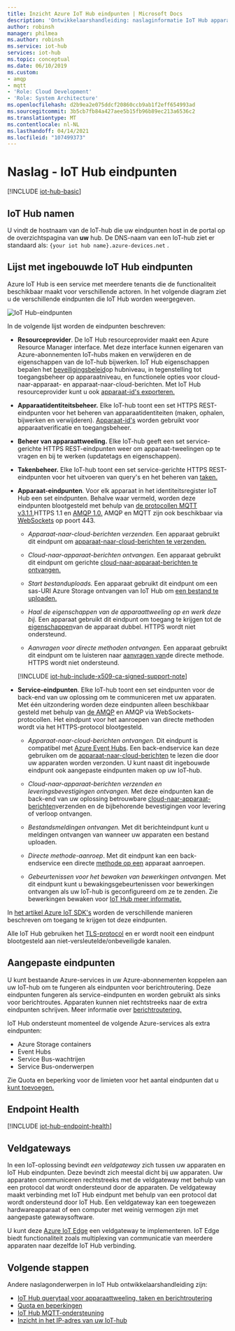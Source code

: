 ```yaml
---
title: Inzicht Azure IoT Hub eindpunten | Microsoft Docs
description: 'Ontwikkelaarshandleiding: naslaginformatie IoT Hub apparaat- en service-gerichte eindpunten.'
author: robinsh
manager: philmea
ms.author: robinsh
ms.service: iot-hub
services: iot-hub
ms.topic: conceptual
ms.date: 06/10/2019
ms.custom:
- amqp
- mqtt
- 'Role: Cloud Development'
- 'Role: System Architecture'
ms.openlocfilehash: d2b9ea2e075ddcf20860ccb9ab1f2eff654993ad
ms.sourcegitcommit: 3b5cb7fb84a427aee5b15fb96b89ec213a6536c2
ms.translationtype: MT
ms.contentlocale: nl-NL
ms.lasthandoff: 04/14/2021
ms.locfileid: "107499373"
---
```

# <a name="reference---iot-hub-endpoints"></a>Naslag - IoT Hub eindpunten

[!INCLUDE [iot-hub-basic](../../includes/iot-hub-basic-partial.md)]

## <a name="iot-hub-names"></a>IoT Hub namen

U vindt de hostnaam van de IoT-hub die uw eindpunten host in de portal op de overzichtspagina van  **uw** hub. De DNS-naam van een IoT-hub ziet er standaard als: `{your iot hub name}.azure-devices.net` .

## <a name="list-of-built-in-iot-hub-endpoints"></a>Lijst met ingebouwde IoT Hub eindpunten

Azure IoT Hub is een service met meerdere tenants die de functionaliteit beschikbaar maakt voor verschillende actoren. In het volgende diagram ziet u de verschillende eindpunten die IoT Hub worden weergegeven.

![IoT Hub-eindpunten](./media/iot-hub-devguide-endpoints/endpoints.png)

In de volgende lijst worden de eindpunten beschreven:

* **Resourceprovider**. De IoT Hub resourceprovider maakt een [](../azure-resource-manager/management/overview.md) Azure Resource Manager interface. Met deze interface kunnen eigenaren van Azure-abonnementen IoT-hubs maken en verwijderen en de eigenschappen van de IoT-hub bijwerken. IoT Hub eigenschappen bepalen het [beveiligingsbeleid](iot-hub-devguide-security.md#access-control-and-permissions)op hubniveau, in tegenstelling tot toegangsbeheer op apparaatniveau, en functionele opties voor cloud-naar-apparaat- en apparaat-naar-cloud-berichten. Met IoT Hub resourceprovider kunt u ook [apparaat-id's exporteren.](iot-hub-devguide-identity-registry.md#import-and-export-device-identities)

* **Apparaatidentiteitsbeheer.** Elke IoT-hub toont een set HTTPS REST-eindpunten voor het beheren van apparaatidentiteiten (maken, ophalen, bijwerken en verwijderen). [Apparaat-id's](iot-hub-devguide-identity-registry.md) worden gebruikt voor apparaatverificatie en toegangsbeheer.

* **Beheer van apparaattweeling.** Elke IoT-hub geeft een set service-gerichte HTTPS REST-eindpunten weer om apparaat-tweelingen op te vragen en bij te werken [](iot-hub-devguide-device-twins.md) (updatetags en eigenschappen). 

* **Takenbeheer.** Elke IoT-hub toont een set service-gerichte HTTPS REST-eindpunten voor het uitvoeren van query's en het beheren van [taken.](iot-hub-devguide-jobs.md)

* **Apparaat-eindpunten**. Voor elk apparaat in het identiteitsregister IoT Hub een set eindpunten. Behalve waar vermeld, worden deze eindpunten blootgesteld met behulp van [de protocollen MQTT v3.1.1,](https://mqtt.org/)HTTPS 1.1 en [AMQP 1.0.](https://www.amqp.org/) AMQP en MQTT zijn ook beschikbaar via [WebSockets](https://tools.ietf.org/html/rfc6455) op poort 443.

  * *Apparaat-naar-cloud-berichten verzenden.* Een apparaat gebruikt dit eindpunt om [apparaat-naar-cloud-berichten te verzenden.](iot-hub-devguide-messages-d2c.md)

  * *Cloud-naar-apparaat-berichten ontvangen.* Een apparaat gebruikt dit eindpunt om gerichte [cloud-naar-apparaat-berichten te ontvangen.](iot-hub-devguide-messages-c2d.md)

  * *Start bestanduploads.* Een apparaat gebruikt dit eindpunt om een sas-URI Azure Storage ontvangen van IoT Hub om [een bestand te uploaden.](iot-hub-devguide-file-upload.md)

  * *Haal de eigenschappen van de apparaattweeling op en werk deze bij.* Een apparaat gebruikt dit eindpunt om toegang te krijgen tot de [eigenschappen](iot-hub-devguide-device-twins.md)van de apparaat dubbel. HTTPS wordt niet ondersteund.

  * *Aanvragen voor directe methoden ontvangen.* Een apparaat gebruikt dit eindpunt om te luisteren naar [aanvragen van](iot-hub-devguide-direct-methods.md)de directe methode. HTTPS wordt niet ondersteund.

  [!INCLUDE [iot-hub-include-x509-ca-signed-support-note](../../includes/iot-hub-include-x509-ca-signed-support-note.md)]

* **Service-eindpunten**. Elke IoT-hub toont een set eindpunten voor de back-end van uw oplossing om te communiceren met uw apparaten. Met één uitzondering worden deze eindpunten alleen beschikbaar gesteld met behulp van [de AMQP](https://www.amqp.org/) en AMQP via WebSockets-protocollen. Het eindpunt voor het aanroepen van directe methoden wordt via het HTTPS-protocol blootgesteld.
  
  * *Apparaat-naar-cloud-berichten ontvangen.* Dit eindpunt is compatibel met [Azure Event Hubs](https://azure.microsoft.com/documentation/services/event-hubs/). Een back-endservice kan deze gebruiken om de [apparaat-naar-cloud-berichten](iot-hub-devguide-messages-d2c.md) te lezen die door uw apparaten worden verzonden. U kunt naast dit ingebouwde eindpunt ook aangepaste eindpunten maken op uw IoT-hub.
  
  * *Cloud-naar-apparaat-berichten verzenden en leveringsbevestigingen ontvangen.* Met deze eindpunten kan de back-end van uw oplossing betrouwbare [cloud-naar-apparaat-berichten](iot-hub-devguide-messages-c2d.md)verzenden en de bijbehorende bevestigingen voor levering of verloop ontvangen.
  
  * *Bestandsmeldingen ontvangen.* Met dit berichteindpunt kunt u meldingen ontvangen van wanneer uw apparaten een bestand uploaden. 
  
  * *Directe methode-aanroep*. Met dit eindpunt kan een back-endservice een directe [methode op een](iot-hub-devguide-direct-methods.md) apparaat aanroepen.
  
  * *Gebeurtenissen voor het bewaken van bewerkingen ontvangen.* Met dit eindpunt kunt u bewakingsgebeurtenissen voor bewerkingen ontvangen als uw IoT-hub is geconfigureerd om ze te zenden. Zie bewerkingen bewaken voor [IoT Hub meer informatie.](iot-hub-operations-monitoring.md)

In [het artikel Azure IoT SDK's](iot-hub-devguide-sdks.md) worden de verschillende manieren beschreven om toegang te krijgen tot deze eindpunten.

Alle IoT Hub gebruiken het [TLS-protocol](https://tools.ietf.org/html/rfc5246) en er wordt nooit een eindpunt blootgesteld aan niet-versleutelde/onbeveiligde kanalen.

## <a name="custom-endpoints"></a>Aangepaste eindpunten

U kunt bestaande Azure-services in uw Azure-abonnementen koppelen aan uw IoT-hub om te fungeren als eindpunten voor berichtroutering. Deze eindpunten fungeren als service-eindpunten en worden gebruikt als sinks voor berichtroutes. Apparaten kunnen niet rechtstreeks naar de extra eindpunten schrijven. Meer informatie over [berichtroutering.](../iot-hub/iot-hub-devguide-messages-d2c.md)

IoT Hub ondersteunt momenteel de volgende Azure-services als extra eindpunten:

* Azure Storage containers
* Event Hubs
* Service Bus-wachtrijen
* Service Bus-onderwerpen

Zie Quota en beperking voor de limieten voor het aantal eindpunten dat u [kunt toevoegen.](iot-hub-devguide-quotas-throttling.md)

## <a name="endpoint-health"></a>Endpoint Health

[!INCLUDE [iot-hub-endpoint-health](../../includes/iot-hub-include-endpoint-health.md)]

## <a name="field-gateways"></a>Veldgateways

In een IoT-oplossing bevindt *een veldgateway* zich tussen uw apparaten en IoT Hub eindpunten. Deze bevindt zich meestal dicht bij uw apparaten. Uw apparaten communiceren rechtstreeks met de veldgateway met behulp van een protocol dat wordt ondersteund door de apparaten. De veldgateway maakt verbinding met IoT Hub eindpunt met behulp van een protocol dat wordt ondersteund door IoT Hub. Een veldgateway kan een toegewezen hardwareapparaat of een computer met weinig vermogen zijn met aangepaste gatewaysoftware.

U kunt deze [Azure IoT Edge](../iot-edge/index.yml) een veldgateway te implementeren. IoT Edge biedt functionaliteit zoals multiplexing van communicatie van meerdere apparaten naar dezelfde IoT Hub verbinding.

## <a name="next-steps"></a>Volgende stappen

Andere naslagonderwerpen in IoT Hub ontwikkelaarshandleiding zijn:

* [IoT Hub querytaal voor apparaattweeling, taken en berichtroutering](iot-hub-devguide-query-language.md)
* [Quota en beperkingen](iot-hub-devguide-quotas-throttling.md)
* [IoT Hub MQTT-ondersteuning](iot-hub-mqtt-support.md)
* [Inzicht in het IP-adres van uw IoT-hub](iot-hub-understand-ip-address.md)
